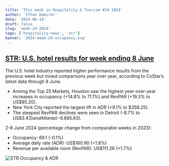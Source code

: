 ```yaml
---
title: 'This week in Hospitality & Tourism #24 2024'
author: 'Ilhan Demirer'
date: '2024-06-14'
draft: false
slug: 'week-24-2024'
tags: ['hospitality-news', 'str']
banner: '2024-week-24-occupancy.svg'
---
```


## [STR: U.S. hotel results for week ending 8 June](https://str.com/press-release/us-hotel-results-week-ending-8-june)

The U.S. hotel industry reported higher performance results from the previous week but mixed comparisons year over year, according to CoStar’s latest data through 8 June.

- Among the Top 25 Markets, Houston saw the highest year-over-year increases in occupancy (+14.8% to 71.1%) and RevPAR (+19.3% to US$85.20).
- New York City reported the largest lift in ADR (+9.1% to $358.25).
- The steepest RevPAR declines were seen in Detroit (-8.7% to US$83.43) and Atlanta (-6.8% to US$85.63).

2-8 June 2024 (percentage change from comparable weeks in 2023):

- Occupancy: 69.1 (-0.1%)
- Average daily rate (ADR): US$160.90 (+1.8%)
- Revenue per available room (RevPAR): US$111.26 (+1.7%)

![STR Occupancy & ADR](/images/blogimages/2024-week-24-occupancy.svg)
